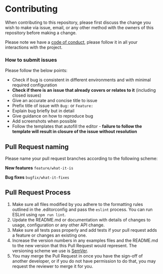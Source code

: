 Contributing
============
When contributing to this repository, please first discuss the change you wish to make via issue,
email, or any other method with the owners of this repository before making a change. 

Please note we have a [code of conduct](./CODE_OF_CONDUCT.md), please follow it in all your 
interactions with the project.

### How to submit issues
Please follow the below points:
- Check if bug is consistent in different environments and with minimal required configuration
- **Check if there is an issue that already covers or relates to it** (including closed issues)
- Give an accurate and concise title to issue
- Prefix title of issue with `Bug:` or `Feature:`
- Explain bug briefly but in detail
- Give guidance on how to reproduce bug
- Add screenshots when possible
- Follow the templates that autofill the editor - **failure to follow the template will result in 
  closure of the issue without resolution**


Pull Request naming
-------------------
Please name your pull request branches according to the following scheme: 

**New features**
`feature/what-it-is`

**Bug fixes**
`bugfix/what-it-fixes`


Pull Request Process
--------------------
1. Make sure all files modified by you adhere to the formatting rules outlined in the .editorconfig 
   and pass the `eslint` process. You can run ESLint using `npm run lint`.
2. Update the README.md or documentation with details of changes to usage, configuration or any 
   other API change.
3. Make sure all tests pass properly and add tests if your pull request adds a feature or changes an
   existing one.
4. Increase the version numbers in any examples files and the README.md to the new version that this
   Pull Request would represent. The versioning scheme we use is [SemVer](http://semver.org/).
5. You may merge the Pull Request in once you have the sign-off of another developer, or if you 
   do not have permission to do that, you may request the reviewer to merge it for you.


